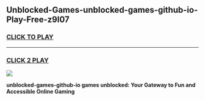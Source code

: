 
## Unblocked-Games-unblocked-games-github-io-Play-Free-z9l07
<h3>
<a href="https://premium76.site?title=unblocked-games-github-io&ref=09A">CLICK TO PLAY</a></h3>
<hr>

<h3>
<a href="https://premium76.site?title=unblocked-games-github-io&ref=09A">CLICK 2 PLAY</a>
  
</h3>

<a href="https://premium76.site?title=unblocked-games-github-io&ref=09A"><img src="https://clearcache.store/games.png"></a>


**unblocked-games-github-io games unblocked: Your Gateway to Fun and Accessible Online Gaming**

